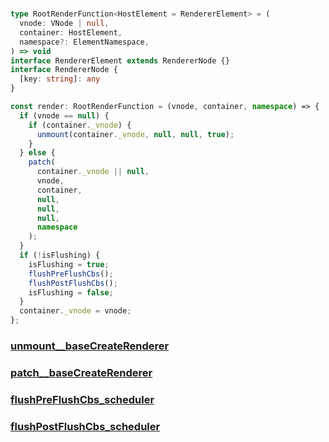 #

```ts
type RootRenderFunction<HostElement = RendererElement> = (
  vnode: VNode | null,
  container: HostElement,
  namespace?: ElementNamespace,
) => void
interface RendererElement extends RendererNode {}
interface RendererNode {
  [key: string]: any
}
```
```ts
const render: RootRenderFunction = (vnode, container, namespace) => {
  if (vnode == null) {
    if (container._vnode) {
      unmount(container._vnode, null, null, true);
    }
  } else {
    patch(
      container._vnode || null,
      vnode,
      container,
      null,
      null,
      null,
      namespace
    );
  }
  if (!isFlushing) {
    isFlushing = true;
    flushPreFlushCbs();
    flushPostFlushCbs();
    isFlushing = false;
  }
  container._vnode = vnode;
};
```

### [unmount__baseCreateRenderer](./unmount__baseCreateRenderer.md)
### [patch__baseCreateRenderer](./patch__baseCreateRenderer.md)
### [flushPreFlushCbs_scheduler](./flushPreFlushCbs_scheduler.md)
### [flushPostFlushCbs_scheduler](./flushPostFlushCbs_scheduler.md)